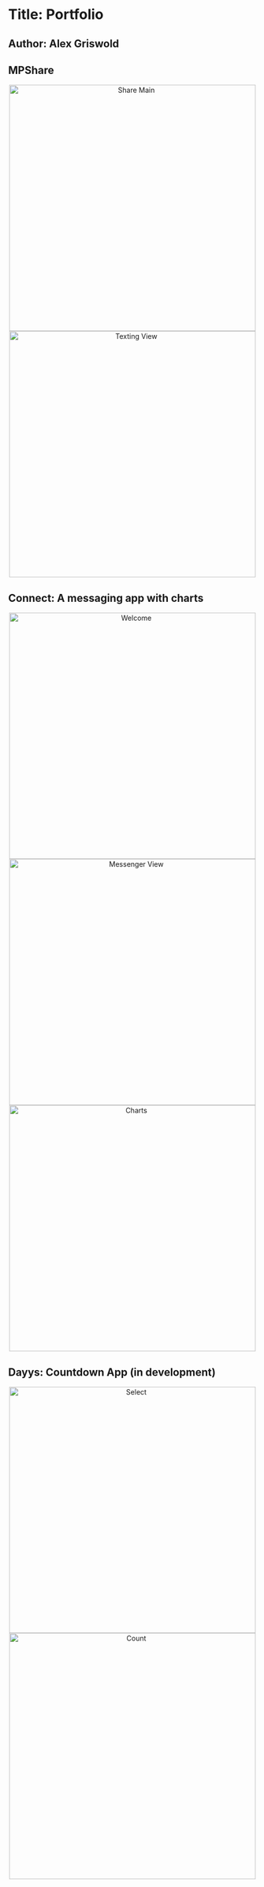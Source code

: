 # Title: Portfolio 
## Author: Alex Griswold 


## MPShare 
<p align="center">
    <img src="https://s3.amazonaws.com/griswold-github/MPShare-main.jpg" alt="Share Main" height="500px">
    <img src="https://s3.amazonaws.com/griswold-github/MPShare-text.jpg" alt="Texting View" height="500px">
</p>


## Connect: A messaging app with charts
<p align="center">
    <img src="https://s3.amazonaws.com/griswold-github/welcome.jpg" alt="Welcome" height="500px">
    <img src="https://s3.amazonaws.com/griswold-github/messenger-view.jpg" alt="Messenger View" height="500px">
    <img src="https://s3.amazonaws.com/griswold-github/charts.jpg" alt="Charts" height="500px">
</p>

## Dayys: Countdown App (in development)
<p align="center">
    <img src="https://s3.amazonaws.com/griswold-github/Dayys-Count.jpg" alt="Select" height="500px">
    <img src="https://s3.amazonaws.com/griswold-github/Dayys-Select.jpg" alt="Count" height="500px">
</p>

